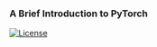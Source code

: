 ### A Brief Introduction to PyTorch  

[![License](https://img.shields.io/badge/license-MIT-000000.svg)](https://opensource.org/licenses/MIT)
